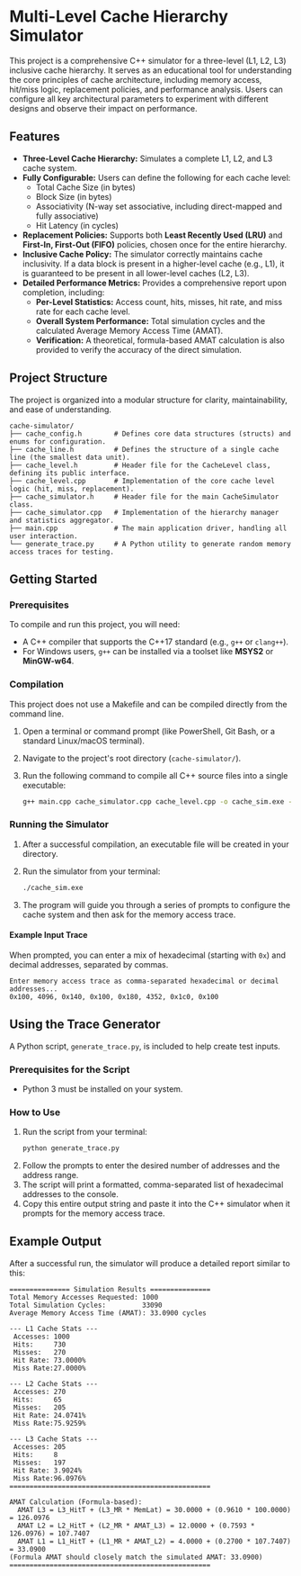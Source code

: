 # Multi-Level Cache Hierarchy Simulator

This project is a comprehensive C++ simulator for a three-level (L1, L2, L3) inclusive cache hierarchy. It serves as an educational tool for understanding the core principles of cache architecture, including memory access, hit/miss logic, replacement policies, and performance analysis. Users can configure all key architectural parameters to experiment with different designs and observe their impact on performance.

## Features

*   **Three-Level Cache Hierarchy:** Simulates a complete L1, L2, and L3 cache system.
*   **Fully Configurable:** Users can define the following for each cache level:
    *   Total Cache Size (in bytes)
    *   Block Size (in bytes)
    *   Associativity (N-way set associative, including direct-mapped and fully associative)
    *   Hit Latency (in cycles)
*   **Replacement Policies:** Supports both **Least Recently Used (LRU)** and **First-In, First-Out (FIFO)** policies, chosen once for the entire hierarchy.
*   **Inclusive Cache Policy:** The simulator correctly maintains cache inclusivity. If a data block is present in a higher-level cache (e.g., L1), it is guaranteed to be present in all lower-level caches (L2, L3).
*   **Detailed Performance Metrics:** Provides a comprehensive report upon completion, including:
    *   **Per-Level Statistics:** Access count, hits, misses, hit rate, and miss rate for each cache level.
    *   **Overall System Performance:** Total simulation cycles and the calculated Average Memory Access Time (AMAT).
    *   **Verification:** A theoretical, formula-based AMAT calculation is also provided to verify the accuracy of the direct simulation.

## Project Structure

The project is organized into a modular structure for clarity, maintainability, and ease of understanding.

```
cache-simulator/
├── cache_config.h        # Defines core data structures (structs) and enums for configuration.
├── cache_line.h          # Defines the structure of a single cache line (the smallest data unit).
├── cache_level.h         # Header file for the CacheLevel class, defining its public interface.
├── cache_level.cpp       # Implementation of the core cache level logic (hit, miss, replacement).
├── cache_simulator.h     # Header file for the main CacheSimulator class.
├── cache_simulator.cpp   # Implementation of the hierarchy manager and statistics aggregator.
├── main.cpp              # The main application driver, handling all user interaction.
└── generate_trace.py     # A Python utility to generate random memory access traces for testing.
```

## Getting Started

### Prerequisites

To compile and run this project, you will need:
*   A C++ compiler that supports the C++17 standard (e.g., `g++` or `clang++`).
*   For Windows users, `g++` can be installed via a toolset like **MSYS2** or **MinGW-w64**.

### Compilation

This project does not use a Makefile and can be compiled directly from the command line.

1.  Open a terminal or command prompt (like PowerShell, Git Bash, or a standard Linux/macOS terminal).
2.  Navigate to the project's root directory (`cache-simulator/`).
3.  Run the following command to compile all C++ source files into a single executable:

    ```bash
    g++ main.cpp cache_simulator.cpp cache_level.cpp -o cache_sim.exe -std=c++17 -Wall
    ```

### Running the Simulator

1.  After a successful compilation, an executable file will be created in your directory.
2.  Run the simulator from your terminal:

    ```bash
    ./cache_sim.exe
    ```

3.  The program will guide you through a series of prompts to configure the cache system and then ask for the memory access trace.

#### Example Input Trace

When prompted, you can enter a mix of hexadecimal (starting with `0x`) and decimal addresses, separated by commas.

```
Enter memory access trace as comma-separated hexadecimal or decimal addresses...
0x100, 4096, 0x140, 0x100, 0x180, 4352, 0x1c0, 0x100
```

## Using the Trace Generator

A Python script, `generate_trace.py`, is included to help create test inputs.

### Prerequisites for the Script
*   Python 3 must be installed on your system.

### How to Use
1.  Run the script from your terminal:
    ```bash
    python generate_trace.py
    ```
2.  Follow the prompts to enter the desired number of addresses and the address range.
3.  The script will print a formatted, comma-separated list of hexadecimal addresses to the console.
4.  Copy this entire output string and paste it into the C++ simulator when it prompts for the memory access trace.

## Example Output

After a successful run, the simulator will produce a detailed report similar to this:

```text
=============== Simulation Results ===============
Total Memory Accesses Requested: 1000
Total Simulation Cycles:         33090
Average Memory Access Time (AMAT): 33.0900 cycles

--- L1 Cache Stats ---
 Accesses: 1000
 Hits:     730
 Misses:   270
 Hit Rate: 73.0000%
 Miss Rate:27.0000%

--- L2 Cache Stats ---
 Accesses: 270
 Hits:     65
 Misses:   205
 Hit Rate: 24.0741%
 Miss Rate:75.9259%

--- L3 Cache Stats ---
 Accesses: 205
 Hits:     8
 Misses:   197
 Hit Rate: 3.9024%
 Miss Rate:96.0976%
==================================================

AMAT Calculation (Formula-based):
  AMAT L3 = L3_HitT + (L3_MR * MemLat) = 30.0000 + (0.9610 * 100.0000) = 126.0976
  AMAT L2 = L2_HitT + (L2_MR * AMAT_L3) = 12.0000 + (0.7593 * 126.0976) = 107.7407
  AMAT L1 = L1_HitT + (L1_MR * AMAT_L2) = 4.0000 + (0.2700 * 107.7407) = 33.0900
(Formula AMAT should closely match the simulated AMAT: 33.0900)
==================================================
```